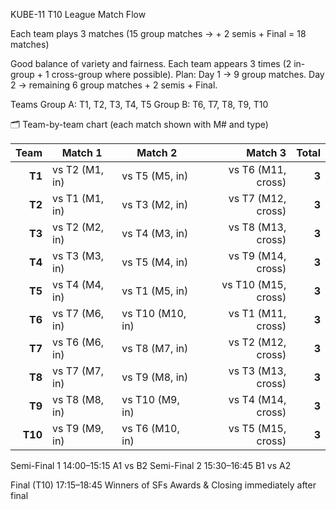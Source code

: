 KUBE-11 T10 League Match Flow

Each team plays 3 matches (15 group matches → + 2 semis + Final = 18 matches)

Good balance of variety and fairness. Each team appears 3 times (2 in-group + 1 cross-group where possible).
Plan: Day 1 → 9 group matches. Day 2 → remaining 6 group matches + 2 semis + Final.

Teams
Group A: T1, T2, T3, T4, T5
Group B: T6, T7, T8, T9, T10

🗂 Team-by-team chart (each match shown with M# and type)

| **Team** | **Match 1**    | **Match 2**      |         **Match 3** | **Total** |
| -------: | -------------- | ---------------- | ------------------: | --------: |
|   **T1** | vs T2 (M1, in) | vs T5 (M5, in)   |  vs T6 (M11, cross) |     **3** |
|   **T2** | vs T1 (M1, in) | vs T3 (M2, in)   |  vs T7 (M12, cross) |     **3** |
|   **T3** | vs T2 (M2, in) | vs T4 (M3, in)   |  vs T8 (M13, cross) |     **3** |
|   **T4** | vs T3 (M3, in) | vs T5 (M4, in)   |  vs T9 (M14, cross) |     **3** |
|   **T5** | vs T4 (M4, in) | vs T1 (M5, in)   | vs T10 (M15, cross) |     **3** |
|   **T6** | vs T7 (M6, in) | vs T10 (M10, in) |  vs T1 (M11, cross) |     **3** |
|   **T7** | vs T6 (M6, in) | vs T8 (M7, in)   |  vs T2 (M12, cross) |     **3** |
|   **T8** | vs T7 (M7, in) | vs T9 (M8, in)   |  vs T3 (M13, cross) |     **3** |
|   **T9** | vs T8 (M8, in) | vs T10 (M9, in)  |  vs T4 (M14, cross) |     **3** |
|  **T10** | vs T9 (M9, in) | vs T6 (M10, in)  |  vs T5 (M15, cross) |     **3** |

Semi-Final 1  14:00–15:15   A1 vs B2
Semi-Final 2  15:30–16:45   B1 vs A2

Final (T10)  17:15–18:45   Winners of SFs
Awards & Closing immediately after final
